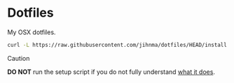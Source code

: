 # Dotfiles

My OSX dotfiles.

```sh
curl -L https://raw.githubusercontent.com/jihnma/dotfiles/HEAD/install.sh | zsh
```

> [!CAUTION]
> **DO NOT** run the setup script if you do not fully understand [what it does](install.sh).
